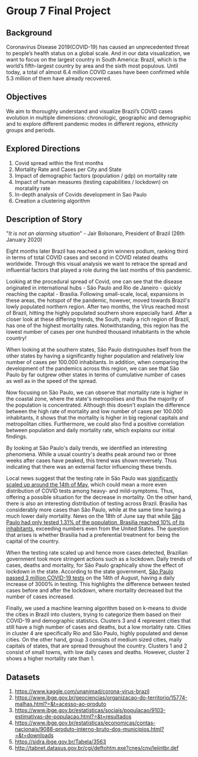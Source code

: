 # Group 7 Final Project

## Background

Coronavirus Disease 2019(COVID-19) has caused an unprecedented threat to people’s health status on a global scale. And in our data visualization, we want to focus on the largest country in South America: Brazil, which is the world’s fifth-largest country by area and the sixth most populous. Until today, a total of almost 6.4 million COVID cases have been confirmed while 5.3 million of them have already recovered. 

## Objectives

We aim to thoroughly understand and visualize Brazil’s COVID cases evolution in multiple dimensions: chronologic, geographic and demographic and  to explore different pandemic modes in different regions, ethnicity groups and periods.

## Explored Directions

1. Covid spread within the first months
2. Mortality Rate and Cases per City and State
3. Impact of demographic factors (population / gdp) on mortality rate
4. Impact of human measures (testing capabilities / lockdown) on moratality rate
5. In-depth analysis of Covids development in Sao Paulo
6. Creation a clustering algorithm

## Description of Story

"_It is not an alarming situation_" - Jair Bolsonaro, President of Brazil (26th January 2020)

Eight months later Brazil has reached a grim winners podium, ranking third in terms of total COVID cases and second in COVID related deaths worldwide. Through this visual analysis we want to retrace the spread and influential factors that played a role during the last months of this pandemic.

Looking at the procedural spread of Covid, one can see that the disease originated in international hubs - São Paulo and Rio de Janeiro - quickly reaching the capital - Brasilia. Following small-scale, local, expansions in these areas, the hotspot of the pandemic, however, moved towards Brazil's lowly populated northern region. After two months, the Virus reached most of Brazil, hitting the highly populated southern shore especially hard. After a closer look at these differing trends, the South, maily a rich region of Brazil, has one of the highest mortality rates. Notwithstanding, this region has the lowest number of cases per one hundred thousand inhabitants in the whole country!

When looking at the southern states, São Paulo distinguishes itself from the other states by having a significantly higher population and relatively low number of cases per 100.000 inhabitants. In addition, when comparing the development of the pandemics across this region, we can see that São Paulo by far outgrew other states in terms of cumulative number of cases as well as in the speed of the spread.

Now focusing on São Paulo, we can observe that mortality rate is higher in the coastal zone, where the state's metropolises and thus the majority of the population is concentrated. Although this doesn't explain the difference between the high rate of mortality and low number of cases per 100.000 inhabitants, it shows that the mortality is higher in big regional capitals and metropolitan cities. Furthermore, we could also find a positive correlation between population and daily mortality rate, which explains our initial findings.

By looking at São Paulo's daily trends, we identified an interesting phenomena. While a usual country's deaths peak around two or three weeks after cases have peaked, this trend was shown reversely. Thus indicating that there was an external factor influencing these trends. 

Local news suggest that the testing rate in São Paulo was [significantly scaled up around the 14th of May](https://g1.globo.com/sp/sao-paulo/noticia/2020/04/20/sp-tera-testagem-em-massa-para-coronavirus-a-partir-de-15-de-maio-segundo-vice-governador.ghtml), which could mean a more even distribution of COVID tests among heavy- and mild-symptoms. Thus, offering a possible situation for the decrease in mortality. On the other hand, there is also an interesting distribution of testing across Brazil. Brasilia has considerably more cases than São Paulo, while at the same time having a much lower daily mortality. News on the 18th of June say that while [São Paulo had only tested 1.31% of the population, Brasilia reached 10% of its inhabitants](https://agenciabrasilia.df.gov.br/2020/06/18/df-ja-testou-10-da-populacao-para-covid-19/), exceeding numbers even from the United States. The question that arises is whether Brasilia had a preferential treatment for being the capital of the country.

When the testing rate scaled up and hence more cases detected, Brazilian government took more stringent actions such as a lockdown.  Daily trends of cases, deaths and mortality, for São Paulo graphically show the effect of lockdown in the state. According to the state government, [São Paulo passed 3 million COVID-19 tests](https://www.saopaulo.sp.gov.br/ultimas-noticias/governo-de-sao-paulo-atualiza-informacoes-sobre-o-combate-ao-coronavirus-4/) on the 14th of August, having a daily increase of 3000% in testing. This highlights the difference between tested cases before and after the lockdown, where mortality decreased but the number of cases increased. 

Finally, we used a machine learning algorithm based on k-means to divide the cities in Brazil into clusters, trying to categorize them based on their COVID-19 and demographic statistics. Clusters 3 and 4 represent cities that still have a high number of cases and deaths, but a low mortality rate. Cities in cluster 4 are specifically Rio and São Paulo, highly populated and dense cities. On the other hand, group 3 consists of medium sized cities, maily capitals of states, that are spread throughout the country. Clusters 1 and 2 consist of small towns, with low daily cases and deaths. However, cluster 2 shows a higher mortality rate than 1.

## Datasets
1.	https://www.kaggle.com/unanimad/corona-virus-brazil	
2.  https://www.ibge.gov.br/geociencias/organizacao-do-territorio/15774-malhas.html?=&t=acesso-ao-produto
3.  https://www.ibge.gov.br/estatisticas/sociais/populacao/9103-estimativas-de-populacao.html?=&t=resultados
4.  https://www.ibge.gov.br/estatisticas/economicas/contas-nacionais/9088-produto-interno-bruto-dos-municipios.html?=&t=downloads
5.  https://sidra.ibge.gov.br/Tabela/3563
6.  http://tabnet.datasus.gov.br/cgi/deftohtm.exe?cnes/cnv/leiintbr.def
